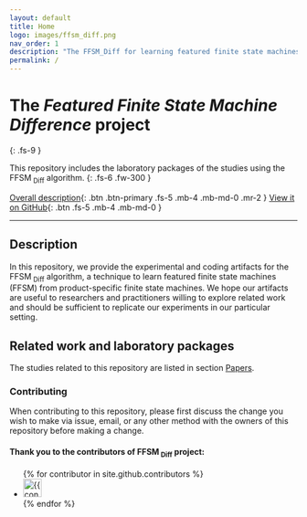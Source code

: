 ```yaml
---
layout: default
title: Home
logo: images/ffsm_diff.png
nav_order: 1
description: "The FFSM_Diff for learning featured finite state machines (FFSM) from product-specific finite state machines."
permalink: /
---
```


# The <i>Featured Finite State Machine Difference</i> project
{: .fs-9 }

This repository includes the laboratory packages of the studies using the FFSM<sub> Diff</sub> algorithm.
{: .fs-6 .fw-300 }

[Overall description](#description){: .btn .btn-primary .fs-5 .mb-4 .mb-md-0 .mr-2 } [View it on GitHub](https://github.com/damascenodiego/learningFFSM){: .btn .fs-5 .mb-4 .mb-md-0 }

---

## Description

In this repository, we provide the experimental and coding artifacts for the FFSM<sub> Diff</sub> algorithm, a technique to learn featured finite state machines (FFSM) from product-specific finite state machines.
We hope our artifacts are useful to researchers and practitioners willing to explore related work and should be sufficient to replicate our experiments in our particular setting.


## Related work and laboratory packages


The studies related to this repository are listed in section [Papers](studies/00_papers).

### Contributing

When contributing to this repository, please first discuss the change you wish to make via issue,
email, or any other method with the owners of this repository before making a change. 

#### Thank you to the contributors of FFSM<sub> Diff</sub> project:

<ul class="list-style-none">
{% for contributor in site.github.contributors %}
  <li class="d-inline-block mr-1">
     <a href="{{ contributor.html_url }}"><img src="{{ contributor.avatar_url }}" width="32" height="32" alt="{{ contributor.login }}"/></a>
  </li>
{% endfor %}
</ul>
